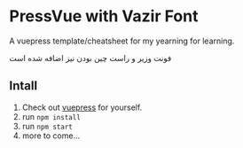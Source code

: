 # PressVue with Vazir Font 
A vuepress template/cheatsheet for my yearning for learning.

فونت وزیر و راست چین بودن نیز اضافه شده است

 
## Intall
1. Check out [vuepress](https://vuepress.vuejs.org/) for yourself.
2. run `npm install`
3. run `npm start`
4. more to come…
